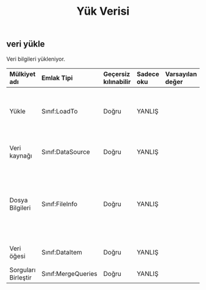 ﻿---
title: Yük Verisi
second_title: Aspose.Cells Cloud Documen
type: docs
url: /tr/specification/model/loaddata/
description: "Aspose.Cells Bulut modeli spesifikasyonu: LoadData. Açma, oluşturma, düzenleme, bölme, birleştirme, karşılaştırma ve dönüştürme gibi özelliklerle Excel ve diğer elektronik tablo belgelerini zahmetsizce yönetin"
kwords: Excel, Office, Elektronik Tablo, Cloud REST API, LoadData
weight: 50
---
## **veri yükle**

 Veri bilgileri yükleniyor.

| Mülkiyet adı| Emlak Tipi| Geçersiz kılınabilir| Sadece oku| Varsayılan değer| Tanım|
|:- |:- |:- |:- |:- |:- |
| Yükle| Sınıf:LoadTo| Doğru| YANLIŞ|| Verilerin yüklenmesi için başlangıç konumunu belirtir.|
| Veri kaynağı| Sınıf:DataSource| Doğru| YANLIŞ|| Bağlama verilerinin kaynağını gösterir.|
| Dosya Bilgileri| Sınıf:FileInfo| Doğru| YANLIŞ|| Veri kaynağı istek dosyaları olduğunda, FileInfo dosyanın içeriğini saklar.|
| Veri öğesi| Sınıf:DataItem| Doğru| YANLIŞ|| Belirli veri nesnesi türü ve adı.|
| Sorguları Birleştir| Sınıf:MergeQueries| Doğru| YANLIŞ|||

